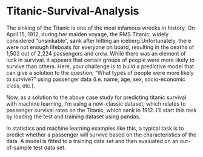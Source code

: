 # Titanic-Survival-Analysis
The sinking of the Titanic is one of the most infamous wrecks in history. On April 15, 1912, during her maiden voyage, the RMS Titanic, widely considered “unsinkable”, sank after hitting an iceberg.Unfortunately, there were not enough lifeboats for everyone on board, resulting in the deaths of 1,502 out of 2,224 passengers and crew. While there was an element of luck in survival, it appears that certain groups of people were more likely to survive than others.  Here, your challenge is to build a predictive model that can give a solution to the question, “What types of people were more likely to survive?” using passenger data (i.e. name, age, sex, socio-economic class, etc.).



Now, as a solution to the above case study for predicting titanic survival with machine learning, I’m using a now-classic dataset, which relates to passenger survival rates on the Titanic, which sank in 1912. I’ll start this task by loading the test and training dataset using pandas.

In statistics and machine learning examples like this, a typical task is to predict whether a passenger will survive based on the characteristics of the data. A model is fitted to a training data set and then evaluated on an out-of-sample test data set.
